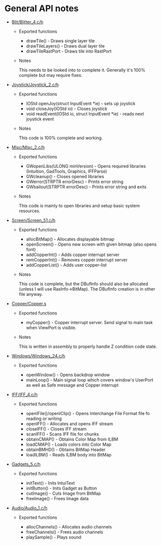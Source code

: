 # General API notes

- [Blit/Blitter_4.c/h](https://github.com/68kPoker/Magazyn/blob/master/Blit/Blitter_4.c)

	- Exported functions

		- drawTile() - Draws single layer tile	
		- drawTileLayers() - Draws dual layer tile
		- drawTileRastPort - Draws tile into RastPort

	- Notes

		This needs to be looked into to complete it. Generally it's 100% complete but may require fixes.

- [Joystick/Joystick_2.c/h](https://github.com/68kPoker/Magazyn/blob/master/Joystick/Joystick_2.c)

	- Exported functions

		- IOStd openJoy(struct InputEvent *ie) - sets up joystick
		- void closeJoy(IOStd io) - Closes joystick
		- void readEvent(IOStd io, struct InputEvent *ie) - reads next joystick event

	- Notes

		This code is 100% complete and working.

- [Misc/Misc_2.c/h](https://github.com/68kPoker/Magazyn/blob/master/Misc/Misc_2.c)

	- Exported functions

		- GWopenLibs(ULONG minVersion) - Opens required libraries (Intuition, GadTools, Graphics, IFFParse)
		- GWcleanup() - Closes opened libraries
		- GWerror(STRPTR errorDesc) - Prints error string
		- GWbailout(STRPTR errorDesc) - Prints error string and exits

	- Notes

		This code is mainly to open libraries and setup basic system resources.

- [Screen/Screen_51.c/h](https://github.com/68kPoker/Magazyn/blob/master/Screen/Screen_51.c)

	- Exported functions
	
		- allocBitMap() - Allocates displayable bitmap
		- openScreen() - Opens new screen with given bitmap (also opens font)
		- addCopperInt() - Adds copper interrupt server
		- remCopperInt() - Removes copper interrupt server
		- addCopperList() - Adds user copper-list

	- Notes
		
		This code is complete, but the DBufInfo should also be allocated (unless I will use RasInfo->BitMap).
		The DBufInfo creation is in other file anyway.

- [Copper/Copper.s](https://github.com/68kPoker/Magazyn/blob/master/Copper/Copper_1.s)

	- Exported functions
	
		- myCopper() - Copper interrupt server. Send signal to main task when ViewPort is visible.
		
	- Notes
	
		This is written in assembly to properly handle Z condition code state.

- [Windows/Windows_24.c/h](https://github.com/68kPoker/Magazyn/blob/master/Windows/Windows_24.c)

	- Exported functions
	
		- openWindow() - Opens backdrop window
		- mainLoop() - Main signal loop which covers window's UserPort as well as Safe message and Copper interrupt

- [IFF/IFF_4.c/h](https://github.com/68kPoker/Magazyn/blob/master/Blit/Blitter_4.c/IFF/IFF_4.c)

	- Exported functions
	
		- openIFile()/openIClip() - Opens Interchange File Format file fo reading or writing
		- openIFF() - Allocates and opens IFF stream
		- closeIFF() - Closes IFF stream
		- scanIFF() - Scans IFF file for chunks
		- obtainCMAP() - Obtains Color Map from ILBM
		- loadCMAP() - Loads colors into Color Map
		- obtainBMHD() - Obtains BitMap Header
		- loadILBM() - Reads ILBM body into BitMap

- [Gadgets_5.c/h](https://github.com/68kPoker/Magazyn/blob/master/Gadgets_5.c)

	- Exported functions
	
		- initText() - Inits IntuiText
		- initButton() - Inits Gadget as Button
		- cutImage() - Cuts Image from BitMap
		- freeImage() - Frees Image data

- [Audio/Audio_1.c/h](https://github.com/68kPoker/Magazyn/blob/master/Audio/Audio_1.c)

	- Exported functions
	
		- allocChannels() - Allocates audio channels
		- freeChannels() - Frees audio channels
		- playSample() - Plays sound
